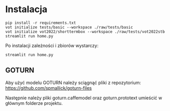# Instalacja

```commandline
pip install -r requirements.txt
vot initialize tests/basic --workspace ./raw/tests/basic
vot initialize vot2022/shorttermbox --workspace ./raw/tests/vot2022stb
streamlit run home.py
```

Po instalacji zależności i zbiorów wystarczy:
```commandline
streamlit run home.py
```

## GOTURN

Aby użyć modelu GOTURN należy sciągnąć pliki z repozytorium:
https://github.com/spmallick/goturn-files

Następnie należy pliki goturn.caffemodel oraz goturn.prototext umieścić w głównym folderze projektu.